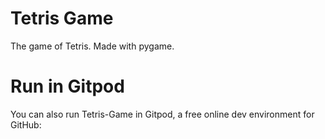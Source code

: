 # Tetris Game
The game of Tetris. Made with pygame.


# Run in Gitpod

You can also run Tetris-Game in Gitpod, a free online dev environment for GitHub:

